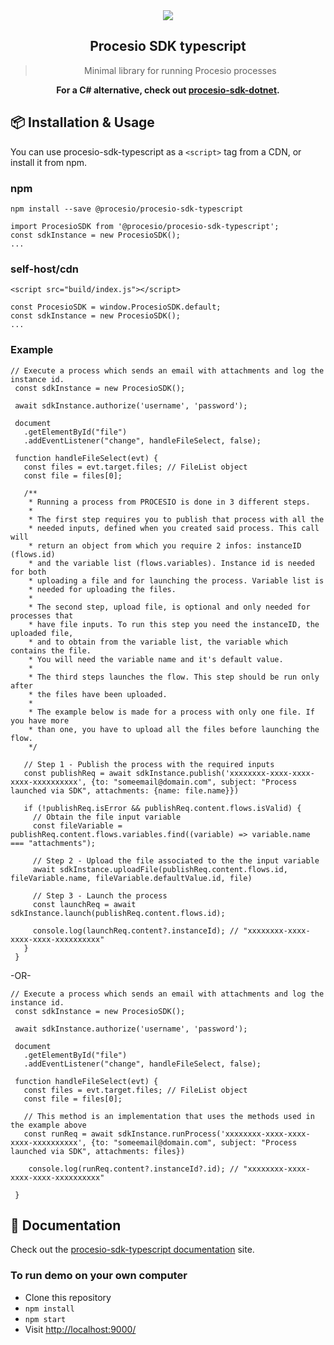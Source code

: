  <div align="center">
 <img align="center" src="https://procesio-email-hosting.fra1.digitaloceanspaces.com/logo-procesio.png" />
  <h2>Procesio SDK typescript</h2>
  <blockquote>Minimal library for running Procesio processes</blockquote>

<strong>For a C# alternative, check out [procesio-sdk-dotnet](https://github.com/PROCESIO/procesio-sdk-dotnet).</strong>

</div>

## 📦 Installation & Usage

You can use procesio-sdk-typescript as a `<script>` tag from a CDN, or install it from npm.

### npm

```
npm install --save @procesio/procesio-sdk-typescript
```

```
import ProcesioSDK from '@procesio/procesio-sdk-typescript';
const sdkInstance = new ProcesioSDK();
...
```

### self-host/cdn

```
<script src="build/index.js"></script>

const ProcesioSDK = window.ProcesioSDK.default;
const sdkInstance = new ProcesioSDK();
...

```

### Example

```
// Execute a process which sends an email with attachments and log the instance id.
 const sdkInstance = new ProcesioSDK();

 await sdkInstance.authorize('username', 'password');

 document
   .getElementById("file")
   .addEventListener("change", handleFileSelect, false);

 function handleFileSelect(evt) {
   const files = evt.target.files; // FileList object
   const file = files[0];

   /**
    * Running a process from PROCESIO is done in 3 different steps.
    *
    * The first step requires you to publish that process with all the
    * needed inputs, defined when you created said process. This call will
    * return an object from which you require 2 infos: instanceID (flows.id)
    * and the variable list (flows.variables). Instance id is needed for both
    * uploading a file and for launching the process. Variable list is
    * needed for uploading the files.
    *
    * The second step, upload file, is optional and only needed for processes that
    * have file inputs. To run this step you need the instanceID, the uploaded file,
    * and to obtain from the variable list, the variable which contains the file.
    * You will need the variable name and it's default value.
    *
    * The third steps launches the flow. This step should be run only after
    * the files have been uploaded.
    *
    * The example below is made for a process with only one file. If you have more
    * than one, you have to upload all the files before launching the flow.
    */

   // Step 1 - Publish the process with the required inputs
   const publishReq = await sdkInstance.publish('xxxxxxxx-xxxx-xxxx-xxxx-xxxxxxxxxx', {to: "someemail@domain.com", subject: "Process launched via SDK", attachments: {name: file.name}})

   if (!publishReq.isError && publishReq.content.flows.isValid) {
     // Obtain the file input variable
     const fileVariable = publishReq.content.flows.variables.find((variable) => variable.name === "attachments");

     // Step 2 - Upload the file associated to the the input variable
     await sdkInstance.uploadFile(publishReq.content.flows.id, fileVariable.name, fileVariable.defaultValue.id, file)

     // Step 3 - Launch the process
     const launchReq = await sdkInstance.launch(publishReq.content.flows.id);

     console.log(launchReq.content?.instanceId); // "xxxxxxxx-xxxx-xxxx-xxxx-xxxxxxxxxx"
   }
 }
```

-OR-

```
// Execute a process which sends an email with attachments and log the instance id.
 const sdkInstance = new ProcesioSDK();

 await sdkInstance.authorize('username', 'password');

 document
   .getElementById("file")
   .addEventListener("change", handleFileSelect, false);

 function handleFileSelect(evt) {
   const files = evt.target.files; // FileList object
   const file = files[0];

   // This method is an implementation that uses the methods used in the example above
   const runReq = await sdkInstance.runProcess('xxxxxxxx-xxxx-xxxx-xxxx-xxxxxxxxxx', {to: "someemail@domain.com", subject: "Process launched via SDK", attachments: files})

    console.log(runReq.content?.instanceId?.id); // "xxxxxxxx-xxxx-xxxx-xxxx-xxxxxxxxxx"

 }
```

## 📖 Documentation

Check out the [procesio-sdk-typescript documentation](https://procesio-sdk-typescript-zk32h.ondigitalocean.app/) site.

### To run demo on your own computer

- Clone this repository
- `npm install`
- `npm start`
- Visit [http://localhost:9000/](http://localhost:9000/)
